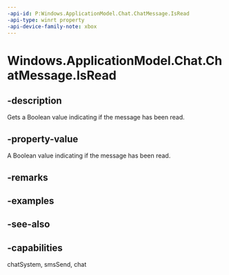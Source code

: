 ```yaml
---
-api-id: P:Windows.ApplicationModel.Chat.ChatMessage.IsRead
-api-type: winrt property
-api-device-family-note: xbox
---
```


<!-- Property syntax
public bool IsRead { get;  set; }
-->

# Windows.ApplicationModel.Chat.ChatMessage.IsRead

## -description
Gets a Boolean value indicating if the message has been read.

## -property-value
A Boolean value indicating if the message has been read.

## -remarks

## -examples

## -see-also

## -capabilities
chatSystem, smsSend, chat
